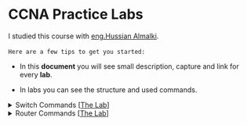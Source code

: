 # CCNA Practice Labs
I studied this course with <a href="http://www.halmalki.net/" target="_blank">eng.Hussian Almalki</a>.

 `Here are a few tips to get you started:`

* In this **document** you will see  small description, capture and link for every **lab**.

* In labs you can see the structure and used commands.



<details>
<summary>
Switch Commands
 [<a href="labs\SwitchCommands.pkt" target="_blank">The Lab</a>]
</summary>
<br>

Photo From Lab
![](imgs/SwitchCommands.png)

This is how you dropdown.

</details>
<details>
<summary>
Router Commands
 [<a href="labs\RouterCommands.pkt" target="_blank">The Lab</a>]
</summary>
<br>

Photo From Lab
![](imgs/SwitchCommands.png)

This is how you dropdown.

</details>